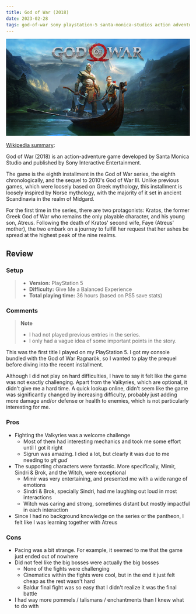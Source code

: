 ```yaml
---
title: God of War (2018)
date: 2023-02-28
tags: god-of-war sony playstation-5 santa-monica-studios action adventure 
---
```


![](https://raw.githubusercontent.com/Tschis/reviews-blog/main/assets/covers/god-of-war-2018-cover.jpg)

[Wikipedia summary](https://en.wikipedia.org/wiki/God_of_War_(2018_video_game)):

God of War (2018) is an action-adventure game developed by Santa Monica Studio and published by Sony Interactive 
Entertainment.

The game is the eighth installment in the God of War series, the eighth chronologically, and the sequel to 2010's 
God of War III. Unlike previous games, which were loosely based on Greek mythology, this installment is loosely
inspired by Norse mythology, with the majority of it set in ancient Scandinavia in the realm of Midgard.

For the first time in the series, there are two protagonists: Kratos, the former Greek God of War who remains the only
playable character, and his young son, Atreus. Following the death of Kratos' second wife, Faye (Atreus' mother), the
two embark on a journey to fulfill her request that her ashes be spread at the highest peak of the nine realms.

## Review

### Setup
> - **Version:** PlayStation 5  
> - **Difficulty:** Give Me a Balanced Experience  
> - **Total playing time:** 36 hours (based on PS5 save stats)

### Comments

> **Note**  
> - I had not played previous entries in the series.  
> - I only had a vague idea of some important points in the story.

This was the first title I played on my PlayStation 5. I got my console bundled with the God of War Ragnarök, so I 
wanted to play the prequel before diving into the recent installment.

Although I did not play on hard difficulties, I have to say it felt like the game was not exactly challenging. Apart
from the Valkyries, which are optional, it didn't give me a hard time. A quick lookup online, didn't seem like the game
was significantly changed by increasing difficulty, probably just adding more damage and/or defense or health to 
enemies, which is not particularly interesting for me.

### Pros

* Fighting the Valkyries was a welcome challenge
  * Most of them had interesting mechanics and took me some effort until I got it right 
  * Sigrun was amazing. I died a lot, but clearly it was due to me needing to *git gud*
* The supporting characters were fantastic. More specifically, Mimir, Sindri & Brok, and the Witch, were exceptional
  * Mimir was very entertaining, and presented me with a wide range of emotions
  * Sindri & Brok, specially Sindri, had me laughing out loud in most interactions
  * Witch was caring and strong, sometimes distant but mostly impactful in each interaction 
* Since I had no background knowledge on the series or the pantheon, I felt like I was learning together with Atreus

### Cons

* Pacing was a bit strange. For example, it seemed to me that the game just ended out of nowhere
* Did not feel like the big bosses were actually the big bosses
  * None of the fights were challenging
  * Cinematics within the fights were cool, but in the end it just felt cheap as the rest wasn't hard
  * Baldur final fight was so easy that I didn't realize it was the final battle
* I had way more pommels / talismans / enchantments than I knew what to do with
